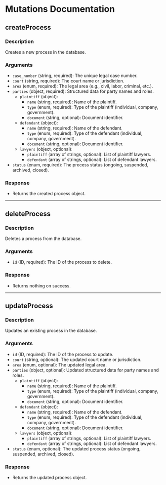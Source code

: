 # Mutations Documentation

## createProcess

### Description
Creates a new process in the database.

### Arguments
- `case_number` (string, required): The unique legal case number.
- `court` (string, required): The court name or jurisdiction.
- `area` (enum, required): The legal area (e.g., civil, labor, criminal, etc.).
- `parties` (object, required): Structured data for party names and roles.
  - `plaintiff` (object):
    - `name` (string, required): Name of the plaintiff.
    - `type` (enum, required): Type of the plaintiff (individual, company, government).
    - `document` (string, optional): Document identifier.
  - `defendant` (object):
    - `name` (string, required): Name of the defendant.
    - `type` (enum, required): Type of the defendant (individual, company, government).
    - `document` (string, optional): Document identifier.
  - `lawyers` (object, optional):
    - `plaintiff` (array of strings, optional): List of plaintiff lawyers.
    - `defendant` (array of strings, optional): List of defendant lawyers.
- `status` (enum, required): The process status (ongoing, suspended, archived, closed).

### Response
- Returns the created process object.

---

## deleteProcess

### Description
Deletes a process from the database.

### Arguments
- `id` (ID, required): The ID of the process to delete.

### Response
- Returns nothing on success.

---

## updateProcess

### Description
Updates an existing process in the database.

### Arguments
- `id` (ID, required): The ID of the process to update.
- `court` (string, optional): The updated court name or jurisdiction.
- `area` (enum, optional): The updated legal area.
- `parties` (object, optional): Updated structured data for party names and roles.
  - `plaintiff` (object):
    - `name` (string, required): Name of the plaintiff.
    - `type` (enum, required): Type of the plaintiff (individual, company, government).
    - `document` (string, optional): Document identifier.
  - `defendant` (object):
    - `name` (string, required): Name of the defendant.
    - `type` (enum, required): Type of the defendant (individual, company, government).
    - `document` (string, optional): Document identifier.
  - `lawyers` (object, optional):
    - `plaintiff` (array of strings, optional): List of plaintiff lawyers.
    - `defendant` (array of strings, optional): List of defendant lawyers.
- `status` (enum, optional): The updated process status (ongoing, suspended, archived, closed).

### Response
- Returns the updated process object.
